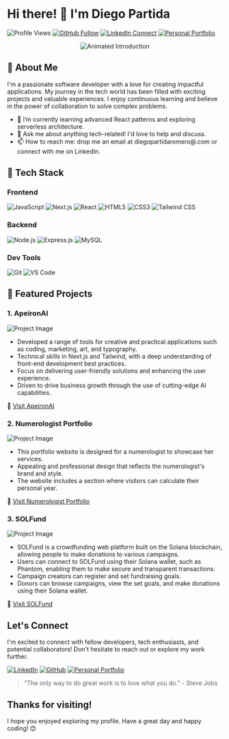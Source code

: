 <!-- Colorful and Creative GitHub README -->

<!-- Introduction -->
# Hi there! 👋 I'm Diego Partida

![Profile Views](https://komarev.com/ghpvc/?username=diegopartida22&color=blueviolet)
[![GitHub Follow](https://img.shields.io/github/followers/diegopartida22?style=social)](https://github.com/diegopartida22)
[![LinkedIn Connect](https://img.shields.io/badge/LinkedIn-Connect-blue)](https://www.linkedin.com/in/diegopartidaromero/)
[![Personal Portfolio](https://img.shields.io/badge/Personal%20Portfolio-Explore-green)](https://diegopartidar.com/)

<!-- Animated Introduction -->
<p align="center">
  <img src="https://media1.giphy.com/media/ZmdErsWqppgMo/giphy.gif?cid=ecf05e470lesq8vjrac5ug0mjekuvl9fmi13r4yz0nuicg1v&ep=v1_gifs_search&rid=giphy.gif&ct=g" alt="Animated Introduction" />
</p>

<!-- About Me -->
## 🚀 About Me

I'm a passionate software developer with a love for creating impactful applications. My journey in the tech world has been filled with exciting projects and valuable experiences. I enjoy continuous learning and believe in the power of collaboration to solve complex problems.

- 🌱 I’m currently learning advanced React patterns and exploring serverless architecture.
- 💬 Ask me about anything tech-related! I'd love to help and discuss.
- 📫 How to reach me: drop me an email at diegopartidaromero@.com or connect with me on LinkedIn.

<!-- Tech Stack -->
## 🔧 Tech Stack

### Frontend

![JavaScript](https://img.shields.io/badge/-JavaScript-yellow)
![Next.js](https://img.shields.io/badge/-NextJS-black)
![React](https://img.shields.io/badge/-React-61DBFB)
![HTML5](https://img.shields.io/badge/-HTML5-E34F26)
![CSS3](https://img.shields.io/badge/-CSS3-1572B6)
![Tailwind CSS](https://img.shields.io/badge/-Tailwind%20CSS-38B2AC)

### Backend

![Node.js](https://img.shields.io/badge/-Node.js-339933)
![Express.js](https://img.shields.io/badge/-Express.js-7AB2B2)
![MySQL](https://img.shields.io/badge/-MySQL-4479A1)

### Dev Tools

![Git](https://img.shields.io/badge/-Git-F05032)
![VS Code](https://img.shields.io/badge/-VS%20Code-007ACC)

<!-- Featured Projects -->
## 🌟 Featured Projects

### 1. ApeironAI

![Project Image](https://diegopartida-portfolio.vercel.app/images/ApeironAI.webp)
- Developed a range of tools for creative and practical applications such as coding, marketing, art, and typography.
- Technical skills in Next.js and Tailwind, with a deep understanding of front-end development best practices.
- Focus on delivering user-friendly solutions and enhancing the user experience.
- Driven to drive business growth through the use of cutting-edge AI capabilities.

🔗 [Visit ApeironAI](https://www.apeiron-ai.com/)


### 2. Numerologist Portfolio

![Project Image](https://diegopartida-portfolio.vercel.app/images/Numerologist.webp)
- This portfolio website is designed for a numerologist to showcase her services.
- Appealing and professional design that reflects the numerologist's brand and style.
- The website includes a section where visitors can calculate their personal year.

🔗 [Visit Numerologist Portfolio](https://www.marychelyromero.com/)


### 3. SOLFund

![Project Image](https://diegopartida-portfolio.vercel.app/images/SolFund.webp)
- SOLFund is a crowdfunding web platform built on the Solana blockchain, allowing people to make donations to various campaigns.
- Users can connect to SOLFund using their Solana wallet, such as Phantom, enabling them to make secure and transparent transactions.
- Campaign creators can register and set fundraising goals.
- Donors can browse campaigns, view the set goals, and make donations using their Solana wallet.

🔗 [Visit SOLFund](https://sol-funding.vercel.app/)

## Let's Connect

I'm excited to connect with fellow developers, tech enthusiasts, and potential collaborators! Don't hesitate to reach out or explore my work further.

[![LinkedIn](https://img.shields.io/badge/LinkedIn-Connect-blue)](https://www.linkedin.com/in/diegopartidaromero/)
[![GitHub](https://img.shields.io/badge/GitHub-Follow-181717)](https://github.com/diegopartida22)
[![Personal Portfolio](https://img.shields.io/badge/Personal%20Portfolio-Explore-green)](https://diegopartida-portfolio.vercel.app/)

<!-- Quote Section -->
> "The only way to do great work is to love what you do." - Steve Jobs

## Thanks for visiting!

I hope you enjoyed exploring my profile. Have a great day and happy coding! 😊

